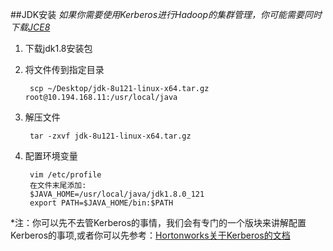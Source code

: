 ##JDK安装
_如果你需要使用Kerberos进行Hadoop的集群管理，你可能需要同时下载[JCE8](http://www.oracle.com/technetwork/java/javase/downloads/jce8-download-2133166.html)_


1. 下载jdk1.8安装包

2. 将文件传到指定目录

        scp ~/Desktop/jdk-8u121-linux-x64.tar.gz root@10.194.168.11:/usr/local/java

3. 解压文件
        
        tar -zxvf jdk-8u121-linux-x64.tar.gz 
4. 配置环境变量
        
        vim /etc/profile
        在文件末尾添加:
        $JAVA_HOME=/usr/local/java/jdk1.8.0_121
        export PATH=$JAVA_HOME/bin:$PATH

*注：你可以先不去管Kerberos的事情，我们会有专门的一个版块来讲解配置Kerberos的事项,或者你可以先参考：[Hortonworks关于Kerberos的文档](http://docs.hortonworks.com/HDPDocuments/Ambari-2.4.2.0/bk_ambari-security/content/distribute_and_install_the_jce.html)

